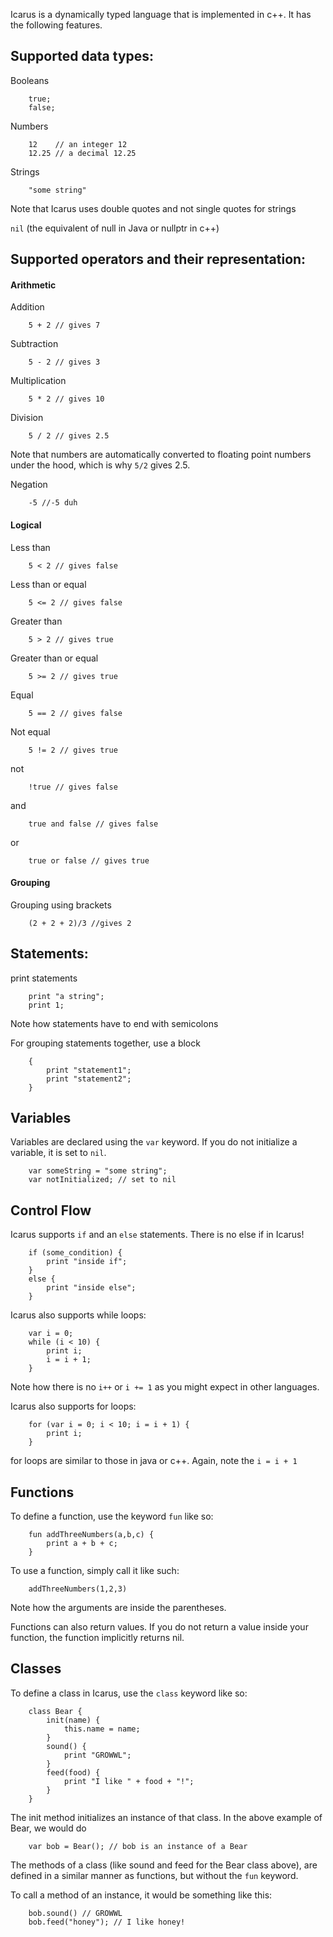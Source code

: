 Icarus is a dynamically typed language that is implemented in c++. It has the following features.

## Supported data types:<br>
Booleans <br>

        true;
        false;

Numbers <br>

        12    // an integer 12
        12.25 // a decimal 12.25

Strings <br>

        "some string"

Note that Icarus uses double quotes and not single quotes for strings

<code>nil</code> (the equivalent of null in Java or nullptr in c++)<br>

## Supported operators and their representation:<br>
#### Arithmetic <br>
Addition <br>

        5 + 2 // gives 7

Subtraction <br>

        5 - 2 // gives 3

Multiplication <br>

        5 * 2 // gives 10

Division<br>

        5 / 2 // gives 2.5

Note that numbers are automatically converted to floating point numbers under the hood, which is why <code>5/2</code> gives 2.5.

Negation<br>

        -5 //-5 duh

#### Logical <br>
Less than<br>

        5 < 2 // gives false

Less than or equal <br>

        5 <= 2 // gives false

Greater than <br>

        5 > 2 // gives true

Greater than or equal <br>

        5 >= 2 // gives true

Equal <br>

        5 == 2 // gives false

Not equal <br>

        5 != 2 // gives true

not <br>

        !true // gives false

and <br>

        true and false // gives false

or <br>

        true or false // gives true

#### Grouping <br>
Grouping using brackets<br>

        (2 + 2 + 2)/3 //gives 2


## Statements:<br>
print statements<br>

        print "a string";
        print 1;

Note how statements have to end with semicolons

For grouping statements together, use a block

        {
            print "statement1";
            print "statement2";
        }

## Variables
Variables are declared using the <code>var</code> keyword. If you do not initialize a variable, it is set to <code>nil</code>.

        var someString = "some string";
        var notInitialized; // set to nil

## Control Flow
Icarus supports <code>if</code> and an <code>else</code> statements. There is no else if in Icarus!

        if (some_condition) {
            print "inside if";
        }
        else {
            print "inside else";
        }

Icarus also supports while loops:

        var i = 0;
        while (i < 10) {
            print i;
            i = i + 1;
        }

Note how there is no <code>i++</code> or <code>i += 1</code> as you might expect in other languages.

Icarus also supports for loops:

        for (var i = 0; i < 10; i = i + 1) {
            print i;
        }

for loops are similar to those in java or c++. Again, note the <code>i = i + 1</code>


## Functions
To define a function, use the keyword <code>fun</code> like so:

        fun addThreeNumbers(a,b,c) {
            print a + b + c;
        }

To use a function, simply call it like such:

        addThreeNumbers(1,2,3)

Note how the arguments are inside the parentheses.

Functions can also return values. If you do not return a value inside your function, the function implicitly returns nil.

## Classes
To define a class in Icarus, use the <code>class</code> keyword like so:

        class Bear {
            init(name) {
                this.name = name;
            }
            sound() {
                print "GROWWL";
            }
            feed(food) {
                print "I like " + food + "!";
            }
        }

The init method initializes an instance of that class. In the above example of Bear, we would do

        var bob = Bear(); // bob is an instance of a Bear

The methods of a class (like sound and feed for the Bear class above), are defined in a similar manner as functions, but without the <code>fun</code> keyword.

To call a method of an instance, it would be something like this:

        bob.sound() // GROWWL
        bob.feed("honey"); // I like honey!


